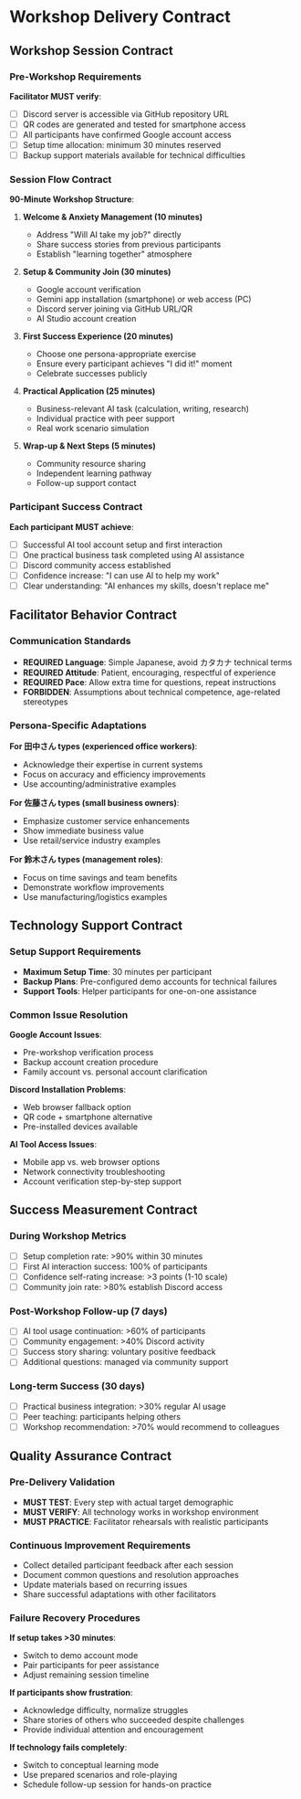 # Workshop Delivery Contract

## Workshop Session Contract

### Pre-Workshop Requirements
**Facilitator MUST verify**:
- [ ] Discord server is accessible via GitHub repository URL
- [ ] QR codes are generated and tested for smartphone access
- [ ] All participants have confirmed Google account access
- [ ] Setup time allocation: minimum 30 minutes reserved
- [ ] Backup support materials available for technical difficulties

### Session Flow Contract
**90-Minute Workshop Structure**:
1. **Welcome & Anxiety Management (10 minutes)**
   - Address "Will AI take my job?" directly
   - Share success stories from previous participants
   - Establish "learning together" atmosphere

2. **Setup & Community Join (30 minutes)**
   - Google account verification
   - Gemini app installation (smartphone) or web access (PC)
   - Discord server joining via GitHub URL/QR
   - AI Studio account creation

3. **First Success Experience (20 minutes)**
   - Choose one persona-appropriate exercise
   - Ensure every participant achieves "I did it!" moment
   - Celebrate successes publicly

4. **Practical Application (25 minutes)**
   - Business-relevant AI task (calculation, writing, research)
   - Individual practice with peer support
   - Real work scenario simulation

5. **Wrap-up & Next Steps (5 minutes)**
   - Community resource sharing
   - Independent learning pathway
   - Follow-up support contact

### Participant Success Contract
**Each participant MUST achieve**:
- [ ] Successful AI tool account setup and first interaction
- [ ] One practical business task completed using AI assistance  
- [ ] Discord community access established
- [ ] Confidence increase: "I can use AI to help my work"
- [ ] Clear understanding: "AI enhances my skills, doesn't replace me"

## Facilitator Behavior Contract

### Communication Standards
- **REQUIRED Language**: Simple Japanese, avoid カタカナ technical terms
- **REQUIRED Attitude**: Patient, encouraging, respectful of experience
- **REQUIRED Pace**: Allow extra time for questions, repeat instructions
- **FORBIDDEN**: Assumptions about technical competence, age-related stereotypes

### Persona-Specific Adaptations
**For 田中さん types (experienced office workers)**:
- Acknowledge their expertise in current systems
- Focus on accuracy and efficiency improvements
- Use accounting/administrative examples

**For 佐藤さん types (small business owners)**:
- Emphasize customer service enhancements
- Show immediate business value
- Use retail/service industry examples

**For 鈴木さん types (management roles)**:
- Focus on time savings and team benefits
- Demonstrate workflow improvements  
- Use manufacturing/logistics examples

## Technology Support Contract

### Setup Support Requirements
- **Maximum Setup Time**: 30 minutes per participant
- **Backup Plans**: Pre-configured demo accounts for technical failures
- **Support Tools**: Helper participants for one-on-one assistance

### Common Issue Resolution
**Google Account Issues**:
- Pre-workshop verification process
- Backup account creation procedure
- Family account vs. personal account clarification

**Discord Installation Problems**:
- Web browser fallback option
- QR code + smartphone alternative
- Pre-installed devices available

**AI Tool Access Issues**:  
- Mobile app vs. web browser options
- Network connectivity troubleshooting
- Account verification step-by-step support

## Success Measurement Contract

### During Workshop Metrics
- [ ] Setup completion rate: >90% within 30 minutes
- [ ] First AI interaction success: 100% of participants
- [ ] Confidence self-rating increase: >3 points (1-10 scale)
- [ ] Community join rate: >80% establish Discord access

### Post-Workshop Follow-up (7 days)
- [ ] AI tool usage continuation: >60% of participants
- [ ] Community engagement: >40% Discord activity
- [ ] Success story sharing: voluntary positive feedback
- [ ] Additional questions: managed via community support

### Long-term Success (30 days)  
- [ ] Practical business integration: >30% regular AI usage
- [ ] Peer teaching: participants helping others
- [ ] Workshop recommendation: >70% would recommend to colleagues

## Quality Assurance Contract

### Pre-Delivery Validation
- **MUST TEST**: Every step with actual target demographic
- **MUST VERIFY**: All technology works in workshop environment  
- **MUST PRACTICE**: Facilitator rehearsals with realistic participants

### Continuous Improvement Requirements
- Collect detailed participant feedback after each session
- Document common questions and resolution approaches
- Update materials based on recurring issues
- Share successful adaptations with other facilitators

### Failure Recovery Procedures
**If setup takes >30 minutes**:
- Switch to demo account mode
- Pair participants for peer assistance
- Adjust remaining session timeline

**If participants show frustration**:
- Acknowledge difficulty, normalize struggles
- Share stories of others who succeeded despite challenges
- Provide individual attention and encouragement

**If technology fails completely**:
- Switch to conceptual learning mode
- Use prepared scenarios and role-playing
- Schedule follow-up session for hands-on practice